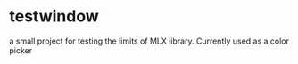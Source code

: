 # testwindow
a small project for testing the limits of MLX library. Currently used as a color picker
